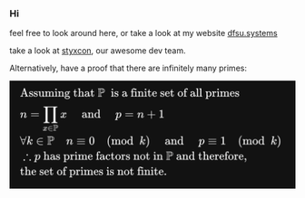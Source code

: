 ### Hi 

feel free to look around here, or take a look at my website [dfsu.systems](http://dfsu.systems)

take a look at [styxcon](https://styxcon.com), our awesome dev team.

Alternatively, have a proof that there are infinitely many primes:

![](prime_proof.png)

